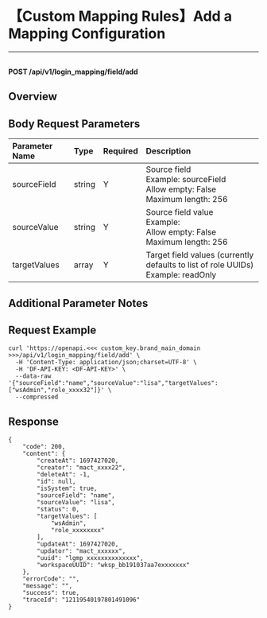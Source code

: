 # 【Custom Mapping Rules】Add a Mapping Configuration

---

<br />**POST /api/v1/login_mapping/field/add**

## Overview



## Body Request Parameters

| Parameter Name        | Type     | Required | Description              |
|:---------------------|:---------|:---------|:-------------------------|
| sourceField           | string   | Y        | Source field<br>Example: sourceField <br>Allow empty: False <br>Maximum length: 256 <br> |
| sourceValue           | string   | Y        | Source field value<br>Example:  <br>Allow empty: False <br>Maximum length: 256 <br> |
| targetValues          | array    | Y        | Target field values (currently defaults to list of role UUIDs)<br>Example: readOnly <br> |

## Additional Parameter Notes



## Request Example
```shell
curl 'https://openapi.<<< custom_key.brand_main_domain >>>/api/v1/login_mapping/field/add' \
  -H 'Content-Type: application/json;charset=UTF-8' \
  -H 'DF-API-KEY: <DF-API-KEY>' \
  --data-raw '{"sourceField":"name","sourceValue":"lisa","targetValues":["wsAdmin","role_xxxx32"]}' \
  --compressed
```



## Response
```shell
{
    "code": 200,
    "content": {
        "createAt": 1697427020,
        "creator": "mact_xxxx22",
        "deleteAt": -1,
        "id": null,
        "isSystem": true,
        "sourceField": "name",
        "sourceValue": "lisa",
        "status": 0,
        "targetValues": [
            "wsAdmin",
            "role_xxxxxxxx"
        ],
        "updateAt": 1697427020,
        "updator": "mact_xxxxxx",
        "uuid": "lgmp_xxxxxxxxxxxxxx",
        "workspaceUUID": "wksp_bb191037aa7exxxxxxx"
    },
    "errorCode": "",
    "message": "",
    "success": true,
    "traceId": "12119540197801491096"
} 
```